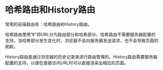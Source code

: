 # 哈希路由和History路由
常用的前端路由有：哈希路由和History路由。

哈希路由使用”#“将URL分为路由部分和哈希部分。哈希路由不需要服务器配置的支持，当哈希部分发生变化时，浏览器不会向服务器发送请求，也不会导致页面的刷新。

History路由是通过浏览器的历史记录来进行路由管理的。History路由需要服务器配置的支持，以便在直接访问URL时可以直接渲染出相应的页面。